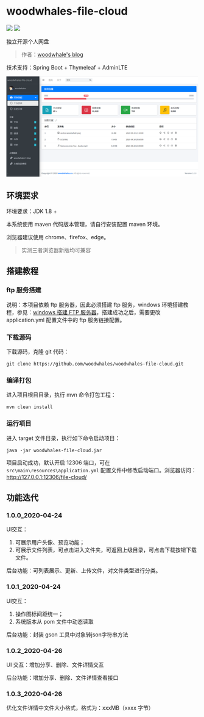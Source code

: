 # woodwhales-file-cloud

[![](https://img.shields.io/badge/Author-woodwhales-green.svg)](https://woodwhales.cn/) ![](https://img.shields.io/badge/License-GPL%203.0-orange.svg)

独立开源个人网盘

> 作者：[woodwhale's blog](https://woodwhales.cn/)

技术支持：Spring Boot + Thymeleaf + AdminLTE

![](doc/images/woodwhales-file-cloud.png)

## 环境要求

环境要求：JDK 1.8 +

本系统使用 maven 代码版本管理，请自行安装配置 maven 环境。

浏览器建议使用 chrome、firefox、edge。

> 实测三者浏览器新版均可兼容

## 搭建教程

### ftp 服务搭建

说明：本项目依赖 ftp 服务器，因此必须搭建 ftp 服务，windows 环境搭建教程，参见：[windows 搭建 FTP 服务器](https://woodwhales.cn/2020/04/21/067/)，搭建成功之后，需要更改 application.yml 配置文件中的 ftp 服务链接配置。

### 下载源码

下载源码，克隆 git 代码：

```shell
git clone https://github.com/woodwhales/woodwhales-file-cloud.git
```

### 编译打包

进入项目根目目录，执行 mvn 命令打包工程：

```shell
mvn clean install
```

### 运行项目

进入 target 文件目录，执行如下命令启动项目：

```shell
java -jar woodwhales-file-cloud.jar
```

项目启动成功，默认开启 12306 端口，可在 `src\main\resources\application.yml` 配置文件中修改启动端口。浏览器访问：http://127.0.0.1:12306/file-cloud/

## 功能迭代

### 1.0.0_2020-04-24

UI交互：

1. 可展示用户头像、预览功能；
2. 可展示文件列表，可点击进入文件夹，可返回上级目录，可点击下载按钮下载文件。 

后台功能：可列表展示、更新、上传文件，对文件类型进行分类。

### 1.0.1_2020-04-24

UI交互：

1. 操作图标间距统一；
2. 系统版本从 pom 文件中动态读取

后台功能：封装 gson 工具中对象转json字符串方法

### 1.0.2_2020-04-26

UI 交互：增加分享、删除、文件详情交互

后台功能：增加分享、删除、文件详情查看接口

### 1.0.3_2020-04-26

优化文件详情中文件大小格式，格式为：xxxMB（xxxx 字节）
